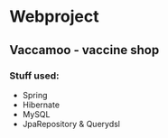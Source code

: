 # Webproject

## Vaccamoo - vaccine shop

### Stuff used:

* Spring 
* Hibernate
* MySQL
* JpaRepository & Querydsl

